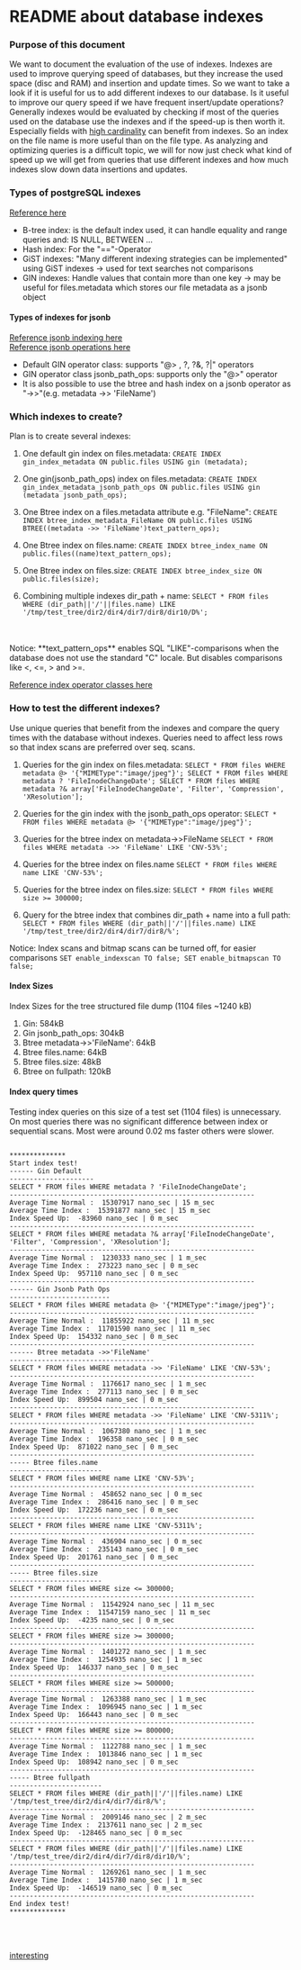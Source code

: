 # README about database indexes
### Purpose of this document
We want to document the evaluation of the use of indexes.
Indexes are used to improve querying speed of databases, but they increase the used space (disc and RAM) and insertion and update times.
So we want to take a look if it is useful for us to add different indexes to our database.
Is it useful to improve our query speed if we have frequent insert/update operations?
Generally indexes would be evaluated by checking if most of the queries used on the database use the indexes and if the speed-up is then worth it.
Especially fields with [high cardinality](https://en.wikipedia.org/wiki/Cardinality_(SQL_statements)) can benefit from indexes.
So an index on the file name is more useful than on the file type.
As analyzing and optimizing queries is a difficult topic, we will for now just check what kind of speed up we will get from queries that use different indexes and how much indexes slow down data insertions and updates.


### Types of postgreSQL indexes
[Reference here](https://www.postgresql.org/docs/9.5/indexes-types.html)
<br>
* B-tree index: is the default index used, it can handle equality and range queries and: IS NULL, BETWEEN ...
* Hash index: For the "=="-Operator
* GiST indexes: "Many different indexing strategies can be implemented" using GiST indexes -> used for text searches not comparisons
* GIN indexes: Handle values that contain more than one key -> may be useful for files.metadata which stores our file metadata as a jsonb object

#### Types of indexes for jsonb
[Reference jsonb indexing here](https://www.postgresql.org/docs/9.5/datatype-json.html)
<br>
[Reference jsonb operations here](https://www.postgresql.org/docs/9.5/functions-json.html#FUNCTIONS-JSONB-OP-TABLE)
* Default GIN operator class: supports "@> , ?, ?&, ?|" operators
* GIN operator class jsonb_path_ops: supports only the "@>" operator
* It is also possible to use the btree and hash index on a jsonb operator as "->>"(e.g. metadata ->> 'FileName')


### Which indexes to create?
Plan is to create several indexes:

1. One default gin index on files.metadata:
``CREATE INDEX gin_index_metadata ON public.files USING gin (metadata);``

1. One gin(jsonb_path_ops) index on files.metadata:
``CREATE INDEX gin_index_metadata_jsonb_path_ops ON public.files USING gin (metadata jsonb_path_ops);``

1. One Btree index on a files.metadata attribute e.g. "FileName":
``CREATE INDEX btree_index_metadata_FileName ON public.files USING BTREE((metadata ->> 'FileName')text_pattern_ops);``

1. One Btree index on files.name:
``CREATE INDEX btree_index_name ON public.files((name)text_pattern_ops);``

1. One Btree index on files.size:
``CREATE INDEX btree_index_size ON public.files(size);``

1. Combining multiple indexes dir_path + name:
``SELECT * FROM files WHERE (dir_path||'/'||files.name) LIKE '/tmp/test_tree/dir2/dir4/dir7/dir8/dir10/D%';``

<br>
<br>
Notice:
**text_pattern_ops** enables SQL "LIKE"-comparisons when the database does not use the standard "C" locale.
But disables comparisons like <, <=, > and >=.

[Reference index operator classes here](https://www.postgresql.org/docs/9.5/indexes-opclass.html)

### How to test the different indexes?
Use unique queries that benefit from the indexes and compare the query times with the database without indexes.
Queries need to affect less rows so that index scans are preferred over seq. scans.
1. Queries for the gin index on files.metadata:
``
SELECT * FROM files WHERE metadata @> '{"MIMEType":"image/jpeg"}';
SELECT * FROM files WHERE metadata ? 'FileInodeChangeDate';
SELECT * FROM files WHERE metadata ?& array['FileInodeChangeDate', 'Filter', 'Compression', 'XResolution'];
``
1. Queries for the gin index with the jsonb_path_ops operator:
``
SELECT * FROM files WHERE metadata @> '{"MIMEType":"image/jpeg"}';
``
1. Queries for the btree index on metadata->>FileName
``
SELECT * FROM files WHERE metadata ->> 'FileName' LIKE 'CNV-53%';
``
1. Queries for the btree index on files.name
``
SELECT * FROM files WHERE name LIKE 'CNV-53%';
``

1. Queries for the btree index on files.size:
``
SELECT * FROM files WHERE size >= 300000;
``

1. Query for the btree index that combines dir_path + name into a full path:
``SELECT * FROM files WHERE (dir_path||'/'||files.name) LIKE '/tmp/test_tree/dir2/dir4/dir7/dir8/%';``

Notice: Index scans and bitmap scans can be turned off, for easier comparisons
``SET enable_indexscan TO false;
    SET enable_bitmapscan TO false;``

#### Index Sizes
Index Sizes for the tree structured file dump (1104 files ~1240 kB)

1. Gin: 584kB
1. Gin jsonb_path_ops: 304kB
1. Btree metadata->>'FileName': 64kB
1. Btree files.name: 64kB
1. Btree files.size: 48kB
1. Btree on fullpath: 120kB

#### Index query times
Testing index queries on this size of a test set (1104 files) is unnecessary.
On most queries there was no significant difference between index or sequential scans.
Most were around 0.02 ms faster others were slower.
```console

**************
Start index test!
------ Gin Default
---------------------
SELECT * FROM files WHERE metadata ? 'FileInodeChangeDate';
-------------------------------------------------------------
Average Time Normal :  15307917 nano_sec | 15 m_sec
Average Time Index :  15391877 nano_sec | 15 m_sec
Index Speed Up:  -83960 nano_sec | 0 m_sec
-------------------------------------------------------------
SELECT * FROM files WHERE metadata ?& array['FileInodeChangeDate', 'Filter', 'Compression', 'XResolution'];
-------------------------------------------------------------
Average Time Normal :  1230333 nano_sec | 1 m_sec
Average Time Index :  273223 nano_sec | 0 m_sec
Index Speed Up:  957110 nano_sec | 0 m_sec
-------------------------------------------------------------
------ Gin Jsonb Path Ops
-------------------------
SELECT * FROM files WHERE metadata @> '{"MIMEType":"image/jpeg"}';
-------------------------------------------------------------
Average Time Normal :  11855922 nano_sec | 11 m_sec
Average Time Index :  11701590 nano_sec | 11 m_sec
Index Speed Up:  154332 nano_sec | 0 m_sec
-------------------------------------------------------------
------ Btree metadata ->>'FileName'
------------------------------------
SELECT * FROM files WHERE metadata ->> 'FileName' LIKE 'CNV-53%';
-------------------------------------------------------------
Average Time Normal :  1176617 nano_sec | 1 m_sec
Average Time Index :  277113 nano_sec | 0 m_sec
Index Speed Up:  899504 nano_sec | 0 m_sec
-------------------------------------------------------------
SELECT * FROM files WHERE metadata ->> 'FileName' LIKE 'CNV-5311%';
-------------------------------------------------------------
Average Time Normal :  1067380 nano_sec | 1 m_sec
Average Time Index :  196358 nano_sec | 0 m_sec
Index Speed Up:  871022 nano_sec | 0 m_sec
-------------------------------------------------------------
----- Btree files.name
-----------------------
SELECT * FROM files WHERE name LIKE 'CNV-53%';
-------------------------------------------------------------
Average Time Normal :  458652 nano_sec | 0 m_sec
Average Time Index :  286416 nano_sec | 0 m_sec
Index Speed Up:  172236 nano_sec | 0 m_sec
-------------------------------------------------------------
SELECT * FROM files WHERE name LIKE 'CNV-5311%';
-------------------------------------------------------------
Average Time Normal :  436904 nano_sec | 0 m_sec
Average Time Index :  235143 nano_sec | 0 m_sec
Index Speed Up:  201761 nano_sec | 0 m_sec
-------------------------------------------------------------
----- Btree files.size
-----------------------
SELECT * FROM files WHERE size <= 300000;
-------------------------------------------------------------
Average Time Normal :  11542924 nano_sec | 11 m_sec
Average Time Index :  11547159 nano_sec | 11 m_sec
Index Speed Up:  -4235 nano_sec | 0 m_sec
-------------------------------------------------------------
SELECT * FROM files WHERE size >= 300000;
-------------------------------------------------------------
Average Time Normal :  1401272 nano_sec | 1 m_sec
Average Time Index :  1254935 nano_sec | 1 m_sec
Index Speed Up:  146337 nano_sec | 0 m_sec
-------------------------------------------------------------
SELECT * FROM files WHERE size >= 500000;
-------------------------------------------------------------
Average Time Normal :  1263388 nano_sec | 1 m_sec
Average Time Index :  1096945 nano_sec | 1 m_sec
Index Speed Up:  166443 nano_sec | 0 m_sec
-------------------------------------------------------------
SELECT * FROM files WHERE size >= 800000;
-------------------------------------------------------------
Average Time Normal :  1122788 nano_sec | 1 m_sec
Average Time Index :  1013846 nano_sec | 1 m_sec
Index Speed Up:  108942 nano_sec | 0 m_sec
-------------------------------------------------------------
----- Btree fullpath
-----------------------
SELECT * FROM files WHERE (dir_path||'/'||files.name) LIKE '/tmp/test_tree/dir2/dir4/dir7/dir8/%';
-------------------------------------------------------------
Average Time Normal :  2009146 nano_sec | 2 m_sec
Average Time Index :  2137611 nano_sec | 2 m_sec
Index Speed Up:  -128465 nano_sec | 0 m_sec
-------------------------------------------------------------
SELECT * FROM files WHERE (dir_path||'/'||files.name) LIKE '/tmp/test_tree/dir2/dir4/dir7/dir8/dir10/%';
-------------------------------------------------------------
Average Time Normal :  1269261 nano_sec | 1 m_sec
Average Time Index :  1415780 nano_sec | 1 m_sec
Index Speed Up:  -146519 nano_sec | 0 m_sec
-------------------------------------------------------------
End index test!
**************
```

<br>
<br>

[interesting](http://bitnine.net/blog-postgresql/postgresql-internals-jsonb-type-and-its-indexes/?ckattempt=1)





